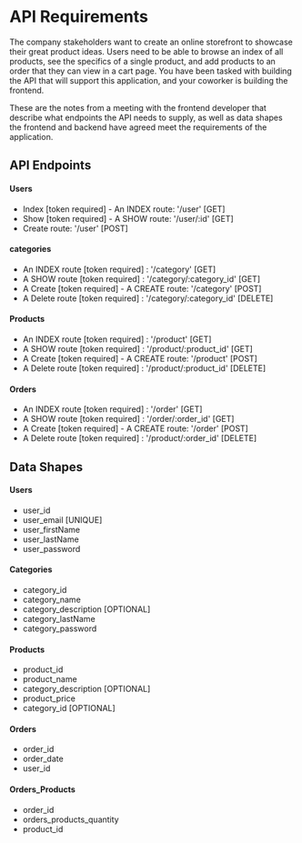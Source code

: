 # API Requirements

The company stakeholders want to create an online storefront to showcase their
great product ideas. Users need to be able to browse an index of all products,
see the specifics of a single product, and add products to an order that they
can view in a cart page. You have been tasked with building the API that will
support this application, and your coworker is building the frontend.

These are the notes from a meeting with the frontend developer that describe
what endpoints the API needs to supply, as well as data shapes the frontend and
backend have agreed meet the requirements of the application.

## API Endpoints

#### Users

-   Index [token required] - An INDEX route: '/user' [GET]
-   Show [token required] - A SHOW route: '/user/:id' [GET]
-   Create route: '/user' [POST]

#### categories

-   An INDEX route [token required] : '/category' [GET]
-   A SHOW route [token required] : '/category/:category_id' [GET]
-   A Create [token required] - A CREATE route: '/category' [POST]
-   A Delete route [token required] : '/category/:category_id' [DELETE]

#### Products

-   An INDEX route [token required] : '/product' [GET]
-   A SHOW route [token required] : '/product/:product_id' [GET]
-   A Create [token required] - A CREATE route: '/product' [POST]
-   A Delete route [token required] : '/product/:product_id' [DELETE]

#### Orders

-   An INDEX route [token required] : '/order' [GET]
-   A SHOW route [token required] : '/order/:order_id' [GET]
-   A Create [token required] - A CREATE route: '/order' [POST]
-   A Delete route [token required] : '/product/:order_id' [DELETE]

## Data Shapes

#### Users

-   user_id
-   user_email [UNIQUE]
-   user_firstName
-   user_lastName
-   user_password

#### Categories

-   category_id
-   category_name
-   category_description [OPTIONAL]
-   category_lastName
-   category_password

#### Products

-   product_id
-   product_name
-   category_description [OPTIONAL]
-   product_price 
-   category_id [OPTIONAL]

#### Orders

-   order_id
-   order_date
-   user_id

#### Orders_Products

-   order_id
-   orders_products_quantity
-   product_id
